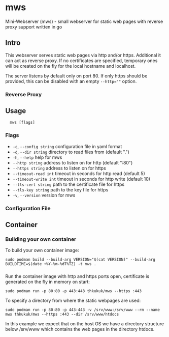 # mws
Mini-Webserver (mws) - small webserver for static web pages with reverse proxy
support written in go

## Intro
This webserver serves static web pages via http and/or https. Additional it
can act as reverse proxy.
If no certificates are specified, temporary ones will be created on the fly for the local hostname and localhost.

The server listens by default only on port 80. If only https should be provided,
this can be disabled with an empty `--http=""` option.

### Reverse Proxy



## Usage
```
  mws [flags]
```

### Flags
  * `-c`, `--config string` configuration file in yaml format
  * `-d`, `--dir string`    directory to read files from (default ".")
  * `-h`, `--help`          help for mws
  * `--http string`         address to listen on for http (default ":80")
  * `--https string`        address to listen on for https
  * `--timeout-read int`    timeout in seconds for http read (default 5)
  * `--timeout-write int`   timeout in seconds for http write (default 10)
  * `--tls-cert string`     path to the certificate file for https
  * `--tls-key string`      path to the key file for https
  * `-v`, `--version`       version for mws

### Configuration File

## Container

### Building your own container

To build your own container image:
```
sudo podman build --build-arg VERSION="$(cat VERSION)" --build-arg BUILDTIME=$(date +%Y-%m-%dT%TZ) -t mws .
```

###

Run the container image with http and https ports open, certificate is generated on the fly in memory on start:
```
sudo podman run -p 80:80 -p 443:443 thkukuk/mws --https :443
```


To specify a directory from where the static webpages are used:
```
sudo podman run -p 80:80 -p 443:443 -v /srv/www:/srv/www --rm --name mws thkukuk/mws --https :443 --dir /srv/www/htdocs
```
In this example we expect that on the host OS we have a directory structure below /srv/www which contains the web pages in the directory htdocs.
